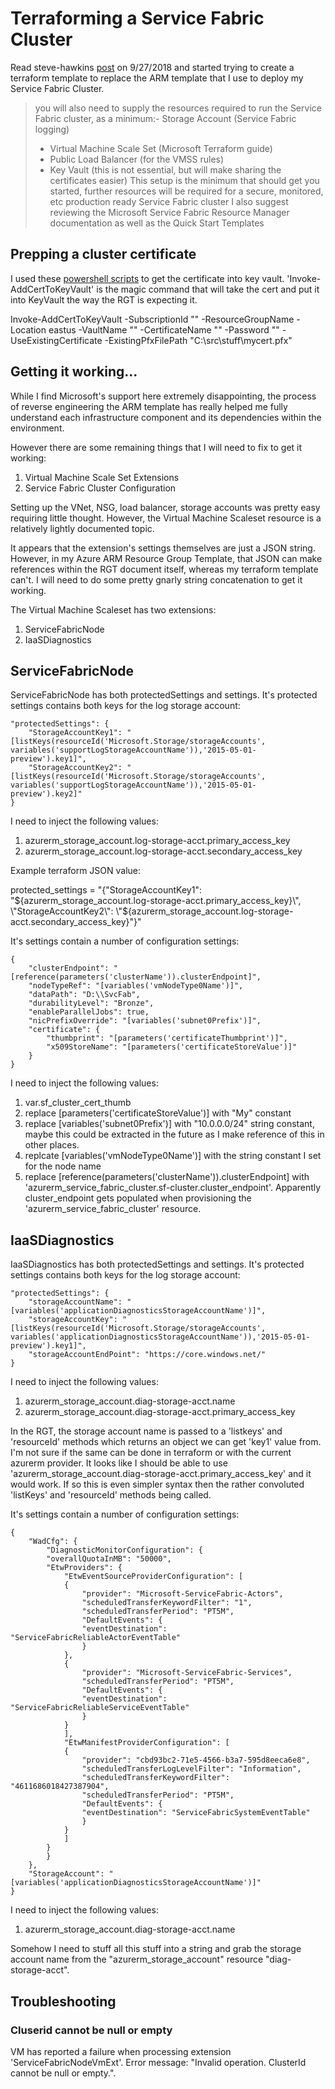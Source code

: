 # Terraforming a Service Fabric Cluster

Read steve-hawkins [post](https://github.com/terraform-providers/terraform-provider-azurerm/issues/1948) on 9/27/2018 and started trying to create a terraform template to replace the ARM template that I use to deploy my Service Fabric Cluster.


> you will also need to supply the resources required to run the Service Fabric cluster, as a minimum:-
> Storage Account (Service Fabric logging)
>  - Virtual Machine Scale Set (Microsoft Terraform guide)
>  - Public Load Balancer (for the VMSS rules)
>  - Key Vault (this is not essential, but will make sharing the certificates easier)
> This setup is the minimum that should get you started, further resources will be required for a secure, monitored, etc production ready Service Fabric cluster
> I also suggest reviewing the Microsoft Service Fabric Resource Manager documentation as well as the Quick Start Templates

## Prepping a cluster certificate

I used these [powershell scripts](https://github.com/ChackDan/Service-Fabric/tree/master/Scripts/ServiceFabricRPHelpers) to get the certificate into key vault. 'Invoke-AddCertToKeyVault' is the magic command that will take the cert and put it into KeyVault the way the RGT is expecting it.

Invoke-AddCertToKeyVault -SubscriptionId "<yourSubscription>" -ResourceGroupName <resourceGroupForVault> -Location eastus -VaultName "<yourVault>" -CertificateName "<certificateName>" -Password "<certificatePassword>" -UseExistingCertificate -ExistingPfxFilePath "C:\src\stuff\mycert.pfx"


## Getting it working...


While I find Microsoft's support here extremely disappointing, the process of reverse engineering the ARM template has really helped me fully understand each infrastructure component and its dependencies within the environment.

However there are some remaining things that I will need to fix to get it working:

1. Virtual Machine Scale Set Extensions
2. Service Fabric Cluster Configuration

Setting up the VNet, NSG, load balancer, storage accounts was pretty easy requiring little thought. However, the Virtual Machine Scaleset resource is a relatively lightly documented topic.

It appears that the extension's settings themselves are just a JSON string. However, in my Azure ARM Resource Group Template, that JSON can make references within the RGT document itself, whereas my terraform template can't. I will need to do some pretty gnarly string concatenation to get it working.

The Virtual Machine Scaleset has two extensions: 

1. ServiceFabricNode
2. IaaSDiagnostics


## ServiceFabricNode

ServiceFabricNode has both protectedSettings and settings. It's protected settings contains both keys for the log storage account:

```
"protectedSettings": {
    "StorageAccountKey1": "[listKeys(resourceId('Microsoft.Storage/storageAccounts', variables('supportLogStorageAccountName')),'2015-05-01-preview').key1]",
    "StorageAccountKey2": "[listKeys(resourceId('Microsoft.Storage/storageAccounts', variables('supportLogStorageAccountName')),'2015-05-01-preview').key2]"
}
```

I need to inject the following values:

1. azurerm_storage_account.log-storage-acct.primary_access_key
2. azurerm_storage_account.log-storage-acct.secondary_access_key


Example terraform JSON value:

protected_settings = "{\"StorageAccountKey1\": \"${azurerm_storage_account.log-storage-acct.primary_access_key}\", \"StorageAccountKey2\": \"${azurerm_storage_account.log-storage-acct.secondary_access_key}\"}"



It's settings contain a number of configuration settings:

```
{
    "clusterEndpoint": "[reference(parameters('clusterName')).clusterEndpoint]",
    "nodeTypeRef": "[variables('vmNodeType0Name')]",
    "dataPath": "D:\\SvcFab",
    "durabilityLevel": "Bronze",
    "enableParallelJobs": true,
    "nicPrefixOverride": "[variables('subnet0Prefix')]",
    "certificate": {
        "thumbprint": "[parameters('certificateThumbprint')]",
        "x509StoreName": "[parameters('certificateStoreValue')]"
    }
}
```

I need to inject the following values:

1. var.sf_cluster_cert_thumb
2. replace [parameters('certificateStoreValue')] with "My" constant
3. replace [variables('subnet0Prefix')] with "10.0.0.0/24" string constant, maybe this could be extracted in the future as I make reference of this in other places.
4. replcate [variables('vmNodeType0Name')] with the string constant I set for the node name
5. replace [reference(parameters('clusterName')).clusterEndpoint] with 'azurerm_service_fabric_cluster.sf-cluster.cluster_endpoint'. Apparently cluster_endpoint gets populated when provisioning the 'azurerm_service_fabric_cluster' resource.

## IaaSDiagnostics

IaaSDiagnostics has both protectedSettings and settings. It's protected settings contains both keys for the log storage account:

```
"protectedSettings": {
    "storageAccountName": "[variables('applicationDiagnosticsStorageAccountName')]",
    "storageAccountKey": "[listKeys(resourceId('Microsoft.Storage/storageAccounts', variables('applicationDiagnosticsStorageAccountName')),'2015-05-01-preview').key1]",
    "storageAccountEndPoint": "https://core.windows.net/"
}
```

I need to inject the following values:

1. azurerm_storage_account.diag-storage-acct.name
2. azurerm_storage_account.diag-storage-acct.primary_access_key

In the RGT, the storage account name is passed to a 'listkeys' and 'resourceId' methods which returns an object we can get 'key1' value from. I'm not sure if the same can be done in terraform or with the current azurerm provider. It looks like I should be able to use 'azurerm_storage_account.diag-storage-acct.primary_access_key' and it would work. If so this is even simpler syntax then the rather convoluted 'listKeys' and 'resourceId' methods being called.


It's settings contain a number of configuration settings:

```
{
    "WadCfg": {
        "DiagnosticMonitorConfiguration": {
        "overallQuotaInMB": "50000",
        "EtwProviders": {
            "EtwEventSourceProviderConfiguration": [
            {
                "provider": "Microsoft-ServiceFabric-Actors",
                "scheduledTransferKeywordFilter": "1",
                "scheduledTransferPeriod": "PT5M",
                "DefaultEvents": {
                "eventDestination": "ServiceFabricReliableActorEventTable"
                }
            },
            {
                "provider": "Microsoft-ServiceFabric-Services",
                "scheduledTransferPeriod": "PT5M",
                "DefaultEvents": {
                "eventDestination": "ServiceFabricReliableServiceEventTable"
                }
            }
            ],
            "EtwManifestProviderConfiguration": [
            {
                "provider": "cbd93bc2-71e5-4566-b3a7-595d8eeca6e8",
                "scheduledTransferLogLevelFilter": "Information",
                "scheduledTransferKeywordFilter": "4611686018427387904",
                "scheduledTransferPeriod": "PT5M",
                "DefaultEvents": {
                "eventDestination": "ServiceFabricSystemEventTable"
                }
            }
            ]
        }
        }
    },
    "StorageAccount": "[variables('applicationDiagnosticsStorageAccountName')]"
}
```

I need to inject the following values:

1. azurerm_storage_account.diag-storage-acct.name

Somehow I need to stuff all this stuff into a string and grab the storage account name from the "azurerm_storage_account" resource "diag-storage-acct".

## Troubleshooting

### Cluserid cannot be null or empty

VM has reported a failure when processing extension 'ServiceFabricNodeVmExt'. Error message: "Invalid operation. ClusterId cannot be null or empty.".